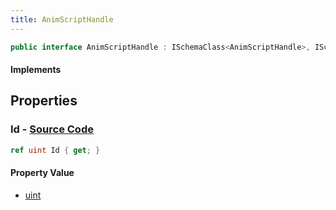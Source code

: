 ```yaml
---
title: AnimScriptHandle
---
```


```csharp
public interface AnimScriptHandle : ISchemaClass<AnimScriptHandle>, ISchemaField, ISchemaClass, INativeHandle
```

#### Implements

## Properties

### **Id** - [Source Code](https://github.com/swiftly-solution/swiftlys2/blob/main/managed/src/SwiftlyS2.Generated/Schemas/Interfaces/AnimScriptHandle.cs#L16)

```csharp
ref uint Id { get; }
```

#### Property Value

- [uint](https://learn.microsoft.com/dotnet/api/system.uint32)

